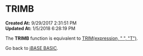 # TRIMB

**Created At:** 9/29/2017 2:31:51 PM  
**Updated At:** 1/5/2018 6:28:19 PM  


The **TRIMB** function is equivalent to [TRIM(expression, " ", "T")](278975-trim).

Go back to [jBASE BASIC](263498-jbase-basic).
